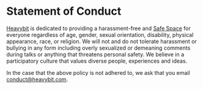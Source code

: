 Statement of Conduct
=======

<a href="http://heavybit.com">Heavybit</a> is dedicated to providing a harassment-free and <a href="http://en.wikipedia.org/wiki/Safe-space">Safe Space</a> for everyone regardless of age, gender, sexual orientation, disability, physical appearance, race, or religion. We will not and do not tolerate harassment or bullying in any form including overly sexualized or demeaning comments during talks or anything that threatens personal safety. We believe in a participatory culture that values diverse people, experiences and ideas.  

In the case that the above policy is not adhered to, we ask that you email conduct@heavybit.com.
